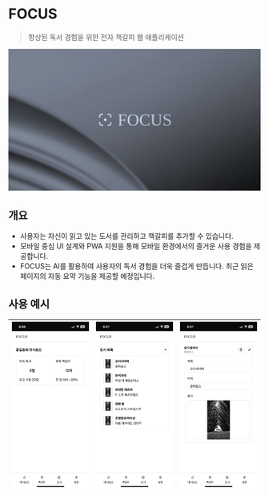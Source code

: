 # FOCUS

> 향상된 독서 경험을 위한 전자 책갈피 웹 애플리케이션

![사각형의 아이콘, 'FOCUS' 문자열, 책 배경사진으로 이루어진 히어로 이미지](./docs/hero.png)

## 개요

- 사용자는 자신이 읽고 있는 도서를 관리하고 책갈피를 추가할 수 있습니다.
- 모바일 중심 UI 설계와 PWA 지원을 통해 모바일 환경에서의 즐거운 사용 경험을 제공합니다.
- FOCUS는 AI를 활용하여 사용자의 독서 경험을 더욱 즐겁게 만듭니다. 최근 읽은 페이지의 자동 요약 기능을 제공할 예정입니다.

## 사용 예시

| ![대시보드 페이지 캡처 화면](./docs/capture_1.png) | ![도서 목록 페이지 캡처 화면](./docs/capture_2.png) | ![도서 상세 페이지 캡처 화면](./docs/capture_3.png) |
| -------------------------------------------------- | --------------------------------------------------- | --------------------------------------------------- |
